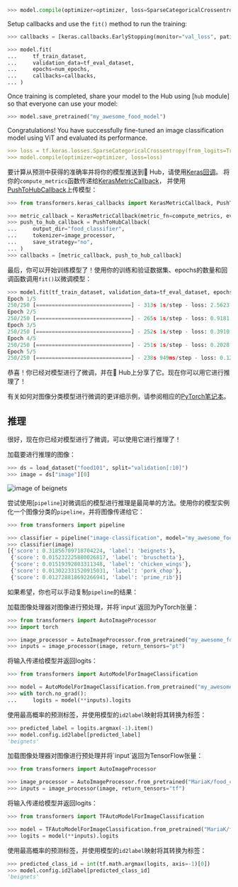 ```python
>>> model.compile(optimizer=optimizer, loss=SparseCategoricalCrossentropy(from_logits=True), metrics=["accuracy"])
```

Setup callbacks and use the `fit()` method to run the training:

```py
>>> callbacks = [keras.callbacks.EarlyStopping(monitor="val_loss", patience=2)]

>>> model.fit(
...     tf_train_dataset,
...     validation_data=tf_eval_dataset,
...     epochs=num_epochs,
...     callbacks=callbacks,
... )
```

Once training is completed, share your model to the Hub using [`hub` module] so that everyone can use your model:

```py
>>> model.save_pretrained("my_awesome_food_model")
```

</tf>
</frameworkcontent>

Congratulations! You have successfully fine-tuned an image classification model using ViT and evaluated its performance.

```md
>>> loss = tf.keras.losses.SparseCategoricalCrossentropy(from_logits=True)
>>> model.compile(optimizer=optimizer, loss=loss)
```

要计算从预测中获得的准确率并将你的模型推送到🤗 Hub，请使用[Keras回调](../main_classes/keras_callbacks)。
将你的`compute_metrics`函数传递给[KerasMetricCallback](../main_classes/keras_callbacks#transformers.KerasMetricCallback)，
并使用[PushToHubCallback](../main_classes/keras_callbacks#transformers.PushToHubCallback)上传模型：

```py
>>> from transformers.keras_callbacks import KerasMetricCallback, PushToHubCallback

>>> metric_callback = KerasMetricCallback(metric_fn=compute_metrics, eval_dataset=tf_eval_dataset)
>>> push_to_hub_callback = PushToHubCallback(
...     output_dir="food_classifier",
...     tokenizer=image_processor,
...     save_strategy="no",
... )
>>> callbacks = [metric_callback, push_to_hub_callback]
```

最后，你可以开始训练模型了！使用你的训练和验证数据集、epochs的数量和回调函数调用`fit()`以微调模型：

```py
>>> model.fit(tf_train_dataset, validation_data=tf_eval_dataset, epochs=num_epochs, callbacks=callbacks)
Epoch 1/5
250/250 [==============================] - 313s 1s/step - loss: 2.5623 - val_loss: 1.4161 - accuracy: 0.9290
Epoch 2/5
250/250 [==============================] - 265s 1s/step - loss: 0.9181 - val_loss: 0.6808 - accuracy: 0.9690
Epoch 3/5
250/250 [==============================] - 252s 1s/step - loss: 0.3910 - val_loss: 0.4303 - accuracy: 0.9820
Epoch 4/5
250/250 [==============================] - 251s 1s/step - loss: 0.2028 - val_loss: 0.3191 - accuracy: 0.9900
Epoch 5/5
250/250 [==============================] - 238s 949ms/step - loss: 0.1232 - val_loss: 0.3259 - accuracy: 0.9890
```

恭喜！你已经对模型进行了微调，并在🤗 Hub上分享了它。现在你可以用它进行推理了！
</tf>
</frameworkcontent>


<Tip>

有关如何对图像分类模型进行微调的更详细示例，请参阅相应的[PyTorch笔记本](https://colab.research.google.com/github/huggingface/notebooks/blob/main/examples/image_classification.ipynb)。

</Tip>

## 推理

很好，现在你已经对模型进行了微调，可以使用它进行推理了！

加载要进行推理的图像：

```py
>>> ds = load_dataset("food101", split="validation[:10]")
>>> image = ds["image"][0]
```

<div class="flex justify-center">
    <img src="https://huggingface.co/datasets/huggingface/documentation-images/resolve/main/beignets-task-guide.png" alt="image of beignets"/>
</div>

尝试使用[`pipeline`]对微调后的模型进行推理是最简单的方法。使用你的模型实例化一个图像分类的`pipeline`，并将图像传递给它：

```py
>>> from transformers import pipeline

>>> classifier = pipeline("image-classification", model="my_awesome_food_model")
>>> classifier(image)
[{'score': 0.31856709718704224, 'label': 'beignets'},
 {'score': 0.015232225880026817, 'label': 'bruschetta'},
 {'score': 0.01519392803311348, 'label': 'chicken_wings'},
 {'score': 0.013022331520915031, 'label': 'pork_chop'},
 {'score': 0.012728818692266941, 'label': 'prime_rib'}]
```

如果希望，你也可以手动复制`pipeline`的结果：

<frameworkcontent>
<pt>
加载图像处理器对图像进行预处理，并将`input`返回为PyTorch张量：

```py
>>> from transformers import AutoImageProcessor
>>> import torch

>>> image_processor = AutoImageProcessor.from_pretrained("my_awesome_food_model")
>>> inputs = image_processor(image, return_tensors="pt")
```

将输入传递给模型并返回logits：

```py
>>> from transformers import AutoModelForImageClassification

>>> model = AutoModelForImageClassification.from_pretrained("my_awesome_food_model")
>>> with torch.no_grad():
...     logits = model(**inputs).logits
```

使用最高概率的预测标签，并使用模型的`id2label`映射将其转换为标签：

```py
>>> predicted_label = logits.argmax(-1).item()
>>> model.config.id2label[predicted_label]
'beignets'
```
</pt>
</frameworkcontent>

<frameworkcontent>
<tf>
加载图像处理器对图像进行预处理并将`input`返回为TensorFlow张量：

```py
>>> from transformers import AutoImageProcessor

>>> image_processor = AutoImageProcessor.from_pretrained("MariaK/food_classifier")
>>> inputs = image_processor(image, return_tensors="tf")
```

将输入传递给模型并返回logits：

```py
>>> from transformers import TFAutoModelForImageClassification

>>> model = TFAutoModelForImageClassification.from_pretrained("MariaK/food_classifier")
>>> logits = model(**inputs).logits
```

使用最高概率的预测标签，并使用模型的`id2label`映射将其转换为标签：

```py
>>> predicted_class_id = int(tf.math.argmax(logits, axis=-1)[0])
>>> model.config.id2label[predicted_class_id]
'beignets'
```

</tf>
</frameworkcontent>